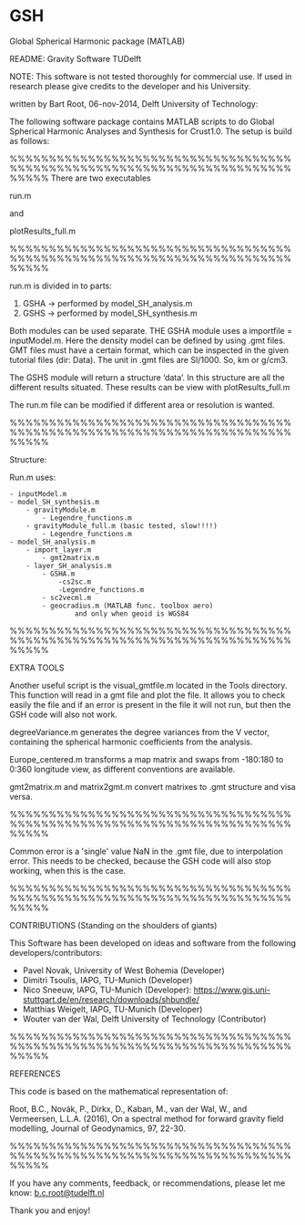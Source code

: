 # GSH
Global Spherical Harmonic package (MATLAB)

README: Gravity Software TUDelft

NOTE: This software is not tested thoroughly for commercial use. If used in research please give credits to the developer and his University.

written by Bart Root, 06-nov-2014, Delft University of Technology:

The following software package contains MATLAB scripts to do Global Spherical  Harmonic Analyses and Synthesis for Crust1.0. The setup is build as follows:

%%%%%%%%%%%%%%%%%%%%%%%%%%%%%%%%%%%%%%%%%%%%%%%%%%%%%%%%%%%%%%%%%%%%%%%%%%%%%
There are two executables

run.m

and 

plotResults_full.m

%%%%%%%%%%%%%%%%%%%%%%%%%%%%%%%%%%%%%%%%%%%%%%%%%%%%%%%%%%%%%%%%%%%%%%%%%%%%%

run.m is divided in to parts:

1. GSHA -> performed by model_SH_analysis.m
2. GSHS -> performed by model_SH_synthesis.m

Both modules can be used separate. THE GSHA module uses a importfile = inputModel.m. Here the density model can be defined by using .gmt files. GMT files must have a certain format, which can be inspected in the given tutorial files (dir: Data). The unit in .gmt files are SI/1000. So, km or g/cm3.

The GSHS module will return a structure ‘data’. In this structure are all the different results situated. These results can be view with plotResults_full.m

The run.m file can be modified if different area or resolution is wanted.

%%%%%%%%%%%%%%%%%%%%%%%%%%%%%%%%%%%%%%%%%%%%%%%%%%%%%%%%%%%%%%%%%%%%%%%%%%%%%

Structure:

Run.m uses: 

	- inputModel.m
	- model_SH_synthesis.m
		- gravityModule.m
			- Legendre_functions.m
		- gravityModule_full.m (basic tested, slow!!!!)
			- Legendre_functions.m
	- model_SH_analysis.m
		- import_layer.m
			- gmt2matrix.m
		- layer_SH_analysis.m
			- GSHA.m
				-cs2sc.m
				-Legendre_functions.m
			- sc2vecml.m
			- geocradius.m (MATLAB func. toolbox aero)
					and only when geoid is WGS84

%%%%%%%%%%%%%%%%%%%%%%%%%%%%%%%%%%%%%%%%%%%%%%%%%%%%%%%%%%%%%%%%%%%%%%%%%%%%%

EXTRA TOOLS

Another useful script is the visual_gmtfile.m located in the Tools directory.
This function will read in a gmt file and plot the file. It allows you to check 
easily the file and if an error is present in the file it will not run, but then the 
GSH code will also not work. 

degreeVariance.m generates the degree variances from the V vector, containing the spherical harmonic coefficients from the analysis.

Europe_centered.m transforms a map matrix and swaps from -180:180 to 0:360 longitude view, as different conventions are available.

gmt2matrix.m and matrix2gmt.m convert matrixes to .gmt structure and visa versa.

%%%%%%%%%%%%%%%%%%%%%%%%%%%%%%%%%%%%%%%%%%%%%%%%%%%%%%%%%%%%%%%%%%%%%%%%%%%%%

Common error is a 'single' value NaN in the .gmt file, due to interpolation error.
This needs to be checked, because the GSH code will also stop working, when this is the case.

%%%%%%%%%%%%%%%%%%%%%%%%%%%%%%%%%%%%%%%%%%%%%%%%%%%%%%%%%%%%%%%%%%%%%%%%%%%%%

CONTRIBUTIONS (Standing on the shoulders of giants)

This Software has been developed on ideas and software from the following developers/contributors:

- Pavel Novak, University of West Bohemia (Developer)
- Dimitri Tsoulis, IAPG, TU-Munich (Developer)
- Nico Sneeuw, IAPG, TU-Munich (Developer): https://www.gis.uni-stuttgart.de/en/research/downloads/shbundle/ 
- Matthias Weigelt, IAPG, TU-Munich (Developer)
- Wouter van der Wal, Delft University of Technology (Contributor)

%%%%%%%%%%%%%%%%%%%%%%%%%%%%%%%%%%%%%%%%%%%%%%%%%%%%%%%%%%%%%%%%%%%%%%%%%%%%%

REFERENCES

This code is based on the mathematical representation of:

Root, B.C., Novák, P., Dirkx, D., Kaban, M., van der Wal, W., and Vermeersen, L.L.A. (2016), On a spectral method for forward gravity field modelling, Journal of Geodynamics, 97, 22-30.

%%%%%%%%%%%%%%%%%%%%%%%%%%%%%%%%%%%%%%%%%%%%%%%%%%%%%%%%%%%%%%%%%%%%%%%%%%%%%

If you have any comments, feedback, or recommendations, please let me know: b.c.root@tudelft.nl

Thank you and enjoy!
